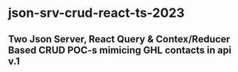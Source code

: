 # json-srv-crud-react-ts-2023

## Two Json Server, React Query & Contex/Reducer Based CRUD POC-s mimicing GHL contacts in api v.1
